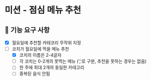 # 미션 - 점심 메뉴 추천

## 🚀 기능 요구 사항

- [X] 월요일에 추천할 카테코리 무작위 지정
- [ ] 코치가 월요일에 먹을 메뉴 추천
    - [X] 코치의 이름은 2-4글자
    - [ ] 각 코치는 0-2개의 못먹는 메뉴 (','로 구분, 추천을 못하는 경우는 없음)
    - [ ] 한 주에 최대 2개의 동일한 카테고리
    - [ ] 중복된 음식 안됨